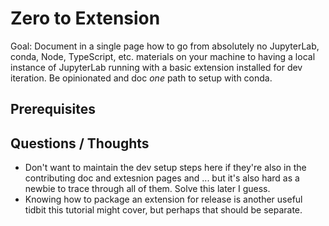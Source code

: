 # Zero to Extension

Goal: Document in a single page how to go from absolutely no JupyterLab, conda, Node, TypeScript, etc. materials on your machine to having a local instance of JupyterLab running with a basic extension installed for dev iteration. Be opinionated and doc *one* path to setup with conda.

## Prerequisites




## Questions / Thoughts

* Don't want to maintain the dev setup steps here if they're also in the contributing doc and extesnion pages and ... but it's also hard as a newbie to trace through all of them. Solve this later I guess.
* Knowing how to package an extension for release is another useful tidbit this tutorial might cover, but perhaps that should be separate.